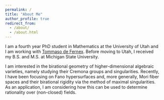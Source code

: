 ```yaml
---
permalink: /
title: "About Me"
author_profile: true
redirect_from: 
  - /about/
  - /about.html
---
```


I am a fourth year PhD student in Mathematics at the University of Utah and I am
working with [Tommaso de Fernex](https://www.math.utah.edu/~defernex/).  Before
moving to Utah, I received my B.S. and M.S. at Michigan State University.

I am interested in the birational geometry of higher-dimensional algebraic
varieties, namely studying their Cremona groups and singularities.
Recently, I have been focusing on Fano hypersurfaces and, more generally,
Mori fiber spaces and their birational rigidity via the method of
maximal singularities.  As an application, I am considering how this
can be used to determine rationality over (non-closed) fields.
